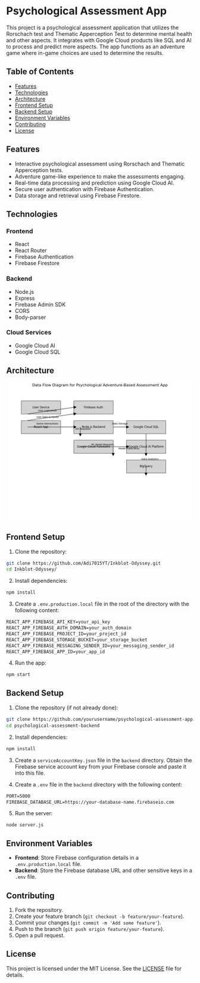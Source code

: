 # Psychological Assessment App

This project is a psychological assessment application that utilizes the Rorschach test and Thematic Apperception Test to determine mental health and other aspects. It integrates with Google Cloud products like SQL and AI to process and predict more aspects. The app functions as an adventure game where in-game choices are used to determine the results.

## Table of Contents

- [Features](#features)
- [Technologies](#technologies)
- [Architecture](#architecture)
- [Frontend Setup](#frontend-setup)
- [Backend Setup](#backend-setup)
- [Environment Variables](#environment-variables)
- [Contributing](#contributing)
- [License](#license)

## Features

- Interactive psychological assessment using Rorschach and Thematic Apperception tests.
- Adventure game-like experience to make the assessments engaging.
- Real-time data processing and prediction using Google Cloud AI.
- Secure user authentication with Firebase Authentication.
- Data storage and retrieval using Firebase Firestore.

## Technologies

### Frontend

- React
- React Router
- Firebase Authentication
- Firebase Firestore

### Backend

- Node.js
- Express
- Firebase Admin SDK
- CORS
- Body-parser

### Cloud Services

- Google Cloud AI
- Google Cloud SQL

## Architecture

![Data Flow Diagram](public/dataflow.jpg)

## Frontend Setup

1. Clone the repository:

```sh
git clone https://github.com/Adi7015YT/Inkblot-Odyssey.git
cd Inkblot-Odyssey/
```

2. Install dependencies:

```sh
npm install
```

3. Create a `.env.production.local` file in the root of the directory with the following content:

```
REACT_APP_FIREBASE_API_KEY=your_api_key
REACT_APP_FIREBASE_AUTH_DOMAIN=your_auth_domain
REACT_APP_FIREBASE_PROJECT_ID=your_project_id
REACT_APP_FIREBASE_STORAGE_BUCKET=your_storage_bucket
REACT_APP_FIREBASE_MESSAGING_SENDER_ID=your_messaging_sender_id
REACT_APP_FIREBASE_APP_ID=your_app_id
```

4. Run the app:

```sh
npm start
```

## Backend Setup

1. Clone the repository (if not already done):

```sh
git clone https://github.com/yourusername/psychological-assessment-app.git
cd psychological-assessment-backend
```

2. Install dependencies:

```sh
npm install
```

3. Create a `serviceAccountKey.json` file in the `backend` directory. Obtain the Firebase service account key from your Firebase console and paste it into this file.

4. Create a `.env` file in the `backend` directory with the following content:

```
PORT=5000
FIREBASE_DATABASE_URL=https://your-database-name.firebaseio.com
```

5. Run the server:

```sh
node server.js
```

## Environment Variables

- **Frontend**: Store Firebase configuration details in a `.env.production.local` file.
- **Backend**: Store the Firebase database URL and other sensitive keys in a `.env` file.

## Contributing

1. Fork the repository.
2. Create your feature branch (`git checkout -b feature/your-feature`).
3. Commit your changes (`git commit -m 'Add some feature'`).
4. Push to the branch (`git push origin feature/your-feature`).
5. Open a pull request.

## License

This project is licensed under the MIT License. See the [LICENSE](LICENSE.md) file for details.
